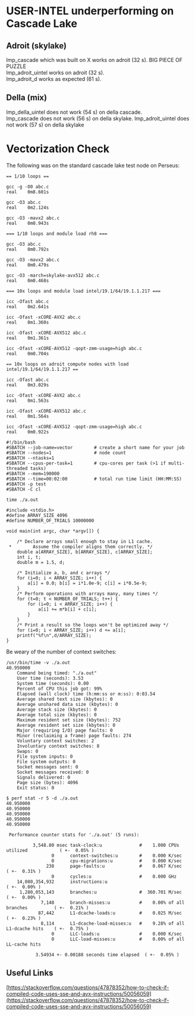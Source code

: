 # USER-INTEL underperforming on Cascade Lake

## Adroit (skylake)

lmp_cascade which was built on X works on adroit (32 s). BIG PIECE OF PUZZLE  
lmp_adroit_uintel works on adroit (32 s).  
lmp_adroit_d works as expected (61 s).

## Della (mix)

lmp_della_uintel does not work (54 s) on della cascade.  
lmp_cascade does not work (56 s) on della skylake.
lmp_adroit_uintel does not work (57 s) on della skylake

# Vectorization Check

The following was on the standard cascade lake test node on Perseus:

```
== 1/10 loops ==

gcc -g -O0 abc.c
real	0m8.601s

gcc -O3 abc.c
real	0m2.124s

gcc -O3 -mavx2 abc.c
real	0m0.943s

=== 1/10 loops and module load rh8 ===

gcc -O3 abc.c
real	0m0.792s

gcc -O3 -mavx2 abc.c
real	0m0.479s

gcc -O3 -march=skylake-avx512 abc.c
real	0m0.468s

=== 10x loops and module load intel/19.1/64/19.1.1.217 ===

icc -Ofast abc.c
real	0m2.641s

icc -Ofast -xCORE-AVX2 abc.c
real	0m1.360s

icc -Ofast -xCORE-AVX512 abc.c
real	0m1.361s

icc -Ofast -xCORE-AVX512 -qopt-zmm-usage=high abc.c
real	0m0.704s

== 10x loops on adroit compute nodes with load intel/19.1/64/19.1.1.217 ==

icc -Ofast abc.c
real	0m3.029s

icc -Ofast -xCORE-AVX2 abc.c
real	0m1.563s

icc -Ofast -xCORE-AVX512 abc.c
real	0m1.564s

icc -Ofast -xCORE-AVX512 -qopt-zmm-usage=high abc.c
real	0m0.922s
```

```
#!/bin/bash
#SBATCH --job-name=vector        # create a short name for your job
#SBATCH --nodes=1                # node count
#SBATCH --ntasks=1
#SBATCH --cpus-per-task=1        # cpu-cores per task (>1 if multi-threaded tasks)
#SBATCH --mem=190000
#SBATCH --time=00:02:00          # total run time limit (HH:MM:SS)
#SBATCH -p test
#SBATCH -C cl

time ./a.out
```

```
#include <stdio.h>
#define ARRAY_SIZE 4096
#define NUMBER_OF_TRIALS 10000000

void main(int argc, char *argv[]) {

    /* Declare arrays small enough to stay in L1 cache.
 *        Assume the compiler aligns them correctly. */
    double a[ARRAY_SIZE], b[ARRAY_SIZE], c[ARRAY_SIZE];
    int i, t;
    double m = 1.5, d;

    /* Initialize a, b, and c arrays */
    for (i=0; i < ARRAY_SIZE; i++) {
        a[i] = 0.0; b[i] = i*1.0e-9; c[i] = i*0.5e-9;
    }
    /* Perform operations with arrays many, many times */
    for (t=0; t < NUMBER_OF_TRIALS; t++) {
        for (i=0; i < ARRAY_SIZE; i++) {
            a[i] += m*b[i] + c[i];
        }
    }
    /* Print a result so the loops won't be optimized away */
    for (i=0; i < ARRAY_SIZE; i++) d += a[i];
    printf("%f\n",d/ARRAY_SIZE);
}
```

Be weary of the number of context switches:

```
/usr/bin/time -v ./a.out 
40.950000
	Command being timed: "./a.out"
	User time (seconds): 3.53
	System time (seconds): 0.00
	Percent of CPU this job got: 99%
	Elapsed (wall clock) time (h:mm:ss or m:ss): 0:03.54
	Average shared text size (kbytes): 0
	Average unshared data size (kbytes): 0
	Average stack size (kbytes): 0
	Average total size (kbytes): 0
	Maximum resident set size (kbytes): 752
	Average resident set size (kbytes): 0
	Major (requiring I/O) page faults: 0
	Minor (reclaiming a frame) page faults: 274
	Voluntary context switches: 2
	Involuntary context switches: 8
	Swaps: 0
	File system inputs: 0
	File system outputs: 0
	Socket messages sent: 0
	Socket messages received: 0
	Signals delivered: 0
	Page size (bytes): 4096
	Exit status: 0
```

```
$ perf stat -r 5 -d ./a.out 
40.950000
40.950000
40.950000
40.950000
40.950000

 Performance counter stats for './a.out' (5 runs):

          3,548.80 msec task-clock:u              #    1.000 CPUs utilized            ( +-  0.05% )
                 0      context-switches:u        #    0.000 K/sec                  
                 0      cpu-migrations:u          #    0.000 K/sec                  
               238      page-faults:u             #    0.067 K/sec                    ( +-  0.31% )
                 0      cycles:u                  #    0.000 GHz                    
    14,080,354,932      instructions:u                                                ( +-  0.00% )
     1,280,053,143      branches:u                #  360.701 M/sec                    ( +-  0.00% )
             7,148      branch-misses:u           #    0.00% of all branches          ( +-  0.21% )
            87,442      L1-dcache-loads:u         #    0.025 M/sec                    ( +-  0.23% )
             8,114      L1-dcache-load-misses:u   #    9.28% of all L1-dcache hits    ( +-  0.75% )
                 0      LLC-loads:u               #    0.000 K/sec                  
                 0      LLC-load-misses:u         #    0.00% of all LL-cache hits   

           3.54934 +- 0.00188 seconds time elapsed  ( +-  0.05% )
```

## Useful Links

[https://stackoverflow.com/questions/47878352/how-to-check-if-compiled-code-uses-sse-and-avx-instructions/50056059](https://stackoverflow.com/questions/47878352/how-to-check-if-compiled-code-uses-sse-and-avx-instructions/50056059)
